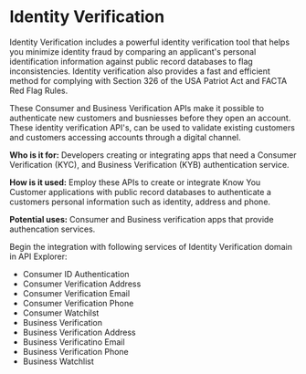 # Identity Verification 

Identity Verification includes a powerful identity verification tool that helps you minimize identity fraud by comparing an applicant's personal identification information against public record databases to flag inconsistencies. Identity verification also provides a fast and efficient method for complying with Section 326 of the USA Patriot Act and FACTA Red Flag Rules. 

These Consumer and Business Verification APIs make it possible to authenticate new customers and busniesses  before they open an account. These identity verification API's, can be used to validate existing customers and customers accessing accounts through a digital channel.

**Who is it for:** Developers creating or integrating apps that need a Consumer Verification (KYC), and Business Verification (KYB) authentication service.  

**How is it used:** Employ these APIs to create or integrate Know You Customer applications with public record databases to authenticate a customers personal information such as identity, address and phone.  

**Potential uses:** Consumer and Business verification apps that provide authencation services. 

Begin the integration with following services of Identity Verification domain in API Explorer:

* Consumer ID Authentication
* Consumer Verification Address
* Consumer Verification Email
* Consumer Verification Phone
* Consumer Watchilst
* Business Verification
* Business Verification Address
* Business Verificatino Email
* Business Verification Phone
* Business Watchlist



